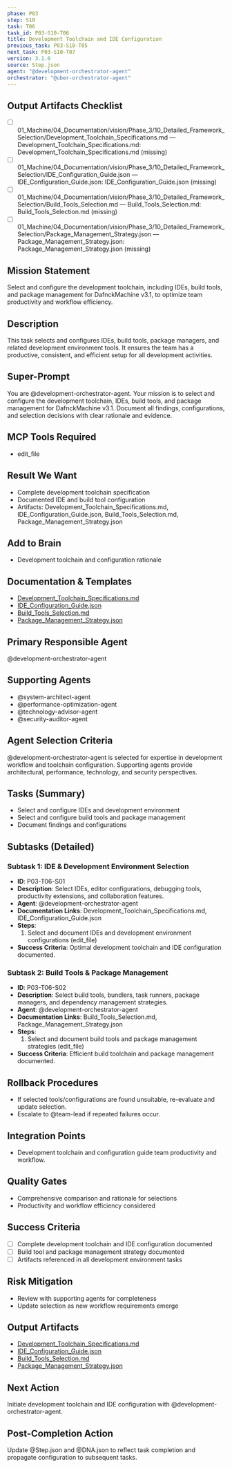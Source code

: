 ```yaml
---
phase: P03
step: S10
task: T06
task_id: P03-S10-T06
title: Development Toolchain and IDE Configuration
previous_task: P03-S10-T05
next_task: P03-S10-T07
version: 3.1.0
source: Step.json
agent: "@development-orchestrator-agent"
orchestrator: "@uber-orchestrator-agent"
---
```

## Output Artifacts Checklist
- [ ] 01_Machine/04_Documentation/vision/Phase_3/10_Detailed_Framework_Selection/Development_Toolchain_Specifications.md — Development_Toolchain_Specifications.md: Development_Toolchain_Specifications.md (missing)
- [ ] 01_Machine/04_Documentation/vision/Phase_3/10_Detailed_Framework_Selection/IDE_Configuration_Guide.json — IDE_Configuration_Guide.json: IDE_Configuration_Guide.json (missing)
- [ ] 01_Machine/04_Documentation/vision/Phase_3/10_Detailed_Framework_Selection/Build_Tools_Selection.md — Build_Tools_Selection.md: Build_Tools_Selection.md (missing)
- [ ] 01_Machine/04_Documentation/vision/Phase_3/10_Detailed_Framework_Selection/Package_Management_Strategy.json — Package_Management_Strategy.json: Package_Management_Strategy.json (missing)

## Mission Statement
Select and configure the development toolchain, including IDEs, build tools, and package management for DafnckMachine v3.1, to optimize team productivity and workflow efficiency.

## Description
This task selects and configures IDEs, build tools, package managers, and related development environment tools. It ensures the team has a productive, consistent, and efficient setup for all development activities.

## Super-Prompt
You are @development-orchestrator-agent. Your mission is to select and configure the development toolchain, IDEs, build tools, and package management for DafnckMachine v3.1. Document all findings, configurations, and selection decisions with clear rationale and evidence.

## MCP Tools Required
- edit_file

## Result We Want
- Complete development toolchain specification
- Documented IDE and build tool configuration
- Artifacts: Development_Toolchain_Specifications.md, IDE_Configuration_Guide.json, Build_Tools_Selection.md, Package_Management_Strategy.json

## Add to Brain
- Development toolchain and configuration rationale

## Documentation & Templates
- [Development_Toolchain_Specifications.md](mdc:01_Machine/04_Documentation/vision/Phase_3/10_Detailed_Framework_Selection/Development_Toolchain_Specifications.md)
- [IDE_Configuration_Guide.json](mdc:01_Machine/04_Documentation/vision/Phase_3/10_Detailed_Framework_Selection/IDE_Configuration_Guide.json)
- [Build_Tools_Selection.md](mdc:01_Machine/04_Documentation/vision/Phase_3/10_Detailed_Framework_Selection/Build_Tools_Selection.md)
- [Package_Management_Strategy.json](mdc:01_Machine/04_Documentation/vision/Phase_3/10_Detailed_Framework_Selection/Package_Management_Strategy.json)

## Primary Responsible Agent
@development-orchestrator-agent

## Supporting Agents
- @system-architect-agent
- @performance-optimization-agent
- @technology-advisor-agent
- @security-auditor-agent

## Agent Selection Criteria
@development-orchestrator-agent is selected for expertise in development workflow and toolchain configuration. Supporting agents provide architectural, performance, technology, and security perspectives.

## Tasks (Summary)
- Select and configure IDEs and development environment
- Select and configure build tools and package management
- Document findings and configurations

## Subtasks (Detailed)
### Subtask 1: IDE & Development Environment Selection
- **ID**: P03-T06-S01
- **Description**: Select IDEs, editor configurations, debugging tools, productivity extensions, and collaboration features.
- **Agent**: @development-orchestrator-agent
- **Documentation Links**: Development_Toolchain_Specifications.md, IDE_Configuration_Guide.json
- **Steps**:
  1. Select and document IDEs and development environment configurations (edit_file)
- **Success Criteria**: Optimal development toolchain and IDE configuration documented.

### Subtask 2: Build Tools & Package Management
- **ID**: P03-T06-S02
- **Description**: Select build tools, bundlers, task runners, package managers, and dependency management strategies.
- **Agent**: @development-orchestrator-agent
- **Documentation Links**: Build_Tools_Selection.md, Package_Management_Strategy.json
- **Steps**:
  1. Select and document build tools and package management strategies (edit_file)
- **Success Criteria**: Efficient build toolchain and package management documented.

## Rollback Procedures
- If selected tools/configurations are found unsuitable, re-evaluate and update selection.
- Escalate to @team-lead if repeated failures occur.

## Integration Points
- Development toolchain and configuration guide team productivity and workflow.

## Quality Gates
- Comprehensive comparison and rationale for selections
- Productivity and workflow efficiency considered

## Success Criteria
- [ ] Complete development toolchain and IDE configuration documented
- [ ] Build tool and package management strategy documented
- [ ] Artifacts referenced in all development environment tasks

## Risk Mitigation
- Review with supporting agents for completeness
- Update selection as new workflow requirements emerge

## Output Artifacts
- [Development_Toolchain_Specifications.md](mdc:01_Machine/04_Documentation/vision/Phase_3/10_Detailed_Framework_Selection/Development_Toolchain_Specifications.md)
- [IDE_Configuration_Guide.json](mdc:01_Machine/04_Documentation/vision/Phase_3/10_Detailed_Framework_Selection/IDE_Configuration_Guide.json)
- [Build_Tools_Selection.md](mdc:01_Machine/04_Documentation/vision/Phase_3/10_Detailed_Framework_Selection/Build_Tools_Selection.md)
- [Package_Management_Strategy.json](mdc:01_Machine/04_Documentation/vision/Phase_3/10_Detailed_Framework_Selection/Package_Management_Strategy.json)

## Next Action
Initiate development toolchain and IDE configuration with @development-orchestrator-agent.

## Post-Completion Action
Update @Step.json and @DNA.json to reflect task completion and propagate configuration to subsequent tasks. 